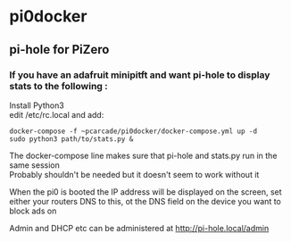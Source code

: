 # pi0docker
## pi-hole for PiZero

### If you have an adafruit minipitft and want pi-hole to display stats to the following  :
  
Install Python3  
edit /etc/rc.local and add:  
```
docker-compose -f ~pcarcade/pi0docker/docker-compose.yml up -d
sudo python3 path/to/stats.py &
```
The docker-compose line makes sure that pi-hole and stats.py run in the same session  
Probably shouldn't be needed but it doesn't seem to work without it
  
When the pi0 is booted the IP address will be displayed on the screen, set either your routers DNS to this, ot the DNS field on the device you want to block ads on
  
Admin and DHCP etc can be administered at http://pi-hole.local/admin 
